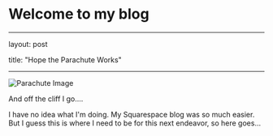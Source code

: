 # Welcome to my blog

--- 


layout: post 

title: "Hope the Parachute Works" 

--- 

![Parachute Image](https://transforminggrace.files.wordpress.com/2011/10/parachute2.jpg) 


 And off the cliff I go.... 

I have no idea what I'm doing.  My Squarespace blog was so much easier.  But I guess this is where I need to be for this next endeavor, so here goes... 
